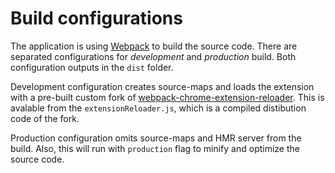 # Build configurations

The application is using [Webpack](https://webpack.js.org/concepts/) to build the source code. There are separated configurations for
*development* and *production* build. Both configuration outputs in the `dist` folder.

Development configuration creates source-maps and loads the extension with a pre-built custom fork of [webpack-chrome-extension-reloader](https://www.npmjs.com/package/webpack-chrome-extension-reloader). This is avalable from the `extensionReloader.js`, which is a compiled distibution code of the fork.

Production configuration omits source-maps and HMR server from the build. Also, this will run with `production` flag to minify and optimize the source code.